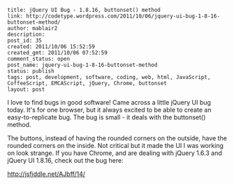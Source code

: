 ```
title: jQuery UI Bug - 1.8.16, buttonset() method
link: http://codetype.wordpress.com/2011/10/06/jquery-ui-bug-1-8-16-buttonset-method/
author: mablair2
description:
post_id: 35
created: 2011/10/06 15:52:59
created_gmt: 2011/10/06 07:52:59
comment_status: open
post_name: jquery-ui-bug-1-8-16-buttonset-method
status: publish
tags: post, development, software, coding, web, html, JavaScript, CoffeeScript, EMCAScript, jQuery, Chrome, buttonset
layout: post
```

I love to find bugs in good software! Came across a little jQuery UI bug today. It's for one browser, but it always excited to be able to create an easy-to-replicate bug. The bug is small - it deals with the buttonset() method.

The buttons, instead of having the rounded corners on the outside, have the rounded corners on the inside. Not critical but it made the UI I was working on look strange. If you have Chrome, and are dealing with jQuery 1.6.3 and jQuery UI 1.8.16, check out the bug here:

<http://jsfiddle.net/AJbff/14/>
